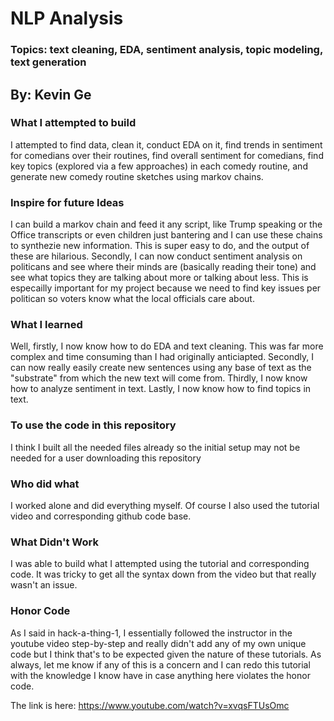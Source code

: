 #  NLP Analysis
### Topics: text cleaning, EDA, sentiment analysis, topic modeling, text generation
## By: Kevin Ge

### What I attempted to build
I attempted to find data, clean it, conduct EDA on it, find trends in sentiment for comedians over their routines, find overall sentiment for comedians, find key topics (explored via a few approaches) in each comedy routine, and generate new comedy routine sketches using markov chains. 

### Inspire for future Ideas
I can build a markov chain and feed it any script, like Trump speaking or the Office transcripts or even children just bantering and I can use these chains to synthezie new information. This is super easy to do, and the output of these are hilarious. Secondly, I can now conduct sentiment analysis on politicans and see where their minds are (basically reading their tone) and see what topics they are talking about more or talking about less. This is especailly important for my project because we need to find key issues per politican so voters know what the local officials care about. 

### What I learned
Well, firstly, I now know how to do EDA and text cleaning. This was far more complex and time consuming than I had originally anticiapted. Secondly, I can now really easily create new sentences using any base of text as the "substrate" from which the new text will come from. Thirdly, I now know how to analyze sentiment in text. Lastly, I now know how to find topics in text. 

### To use the code in this repository
I think I built all the needed files already so the initial setup may not be needed for a user downloading this repository 

### Who did what
I worked alone and did everything myself. Of course I also used the tutorial video and corresponding github code base. 

### What Didn't Work
I was able to build what I attempted using the tutorial and corresponding code. It was tricky to get all the syntax down from the video but that really wasn't an issue. 

### Honor Code
As I said in hack-a-thing-1, I essentially followed the instructor in the youtube video step-by-step and really didn't add any of my own unique code but I think that's to be expected given the nature of these tutorials. As always, let me know if any of this is a concern and I can redo this tutorial with the knowledge I know have in case anything here violates the honor code.

The link is here: https://www.youtube.com/watch?v=xvqsFTUsOmc